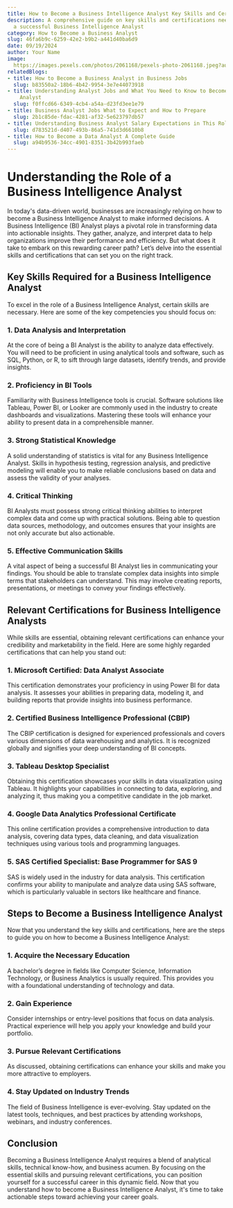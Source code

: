 ```yaml
---
title: How to Become a Business Intelligence Analyst Key Skills and Certifications
description: A comprehensive guide on key skills and certifications needed to become
  a successful Business Intelligence Analyst
category: How to Become a Business Analyst
slug: 46fa6b9c-6259-42e2-b9b2-a441d40ba6d9
date: 09/19/2024
author: Your Name
image: 
  https://images.pexels.com/photos/2061168/pexels-photo-2061168.jpeg?auto=compress&cs=tinysrgb&w=600
relatedBlogs:
- title: How to Become a Business Analyst in Business Jobs
  slug: b83550a2-18b6-4b42-9954-3e7e44073918
- title: Understanding Analyst Jobs and What You Need to Know to Become a Business
    Analyst
  slug: f0ffcd66-6349-4cb4-a54a-d23fd3ee1e79
- title: Business Analyst Jobs What to Expect and How to Prepare
  slug: 2b1c85de-fdac-4281-af32-5e623797db57
- title: Understanding Business Analyst Salary Expectations in This Role
  slug: d783521d-d407-493b-86a5-741d3d6610b8
- title: How to Become a Data Analyst A Complete Guide
  slug: a94b9536-34cc-4901-8351-3b42b993faeb
---
```


# Understanding the Role of a Business Intelligence Analyst

In today's data-driven world, businesses are increasingly relying on how to become a Business Intelligence Analyst to make informed decisions. A Business Intelligence (BI) Analyst plays a pivotal role in transforming data into actionable insights. They gather, analyze, and interpret data to help organizations improve their performance and efficiency. But what does it take to embark on this rewarding career path? Let’s delve into the essential skills and certifications that can set you on the right track.

## Key Skills Required for a Business Intelligence Analyst

To excel in the role of a Business Intelligence Analyst, certain skills are necessary. Here are some of the key competencies you should focus on:

### 1. Data Analysis and Interpretation

At the core of being a BI Analyst is the ability to analyze data effectively. You will need to be proficient in using analytical tools and software, such as SQL, Python, or R, to sift through large datasets, identify trends, and provide insights.

### 2. Proficiency in BI Tools

Familiarity with Business Intelligence tools is crucial. Software solutions like Tableau, Power BI, or Looker are commonly used in the industry to create dashboards and visualizations. Mastering these tools will enhance your ability to present data in a comprehensible manner.

### 3. Strong Statistical Knowledge

A solid understanding of statistics is vital for any Business Intelligence Analyst. Skills in hypothesis testing, regression analysis, and predictive modeling will enable you to make reliable conclusions based on data and assess the validity of your analyses.

### 4. Critical Thinking

BI Analysts must possess strong critical thinking abilities to interpret complex data and come up with practical solutions. Being able to question data sources, methodology, and outcomes ensures that your insights are not only accurate but also actionable.

### 5. Effective Communication Skills

A vital aspect of being a successful BI Analyst lies in communicating your findings. You should be able to translate complex data insights into simple terms that stakeholders can understand. This may involve creating reports, presentations, or meetings to convey your findings effectively.

## Relevant Certifications for Business Intelligence Analysts

While skills are essential, obtaining relevant certifications can enhance your credibility and marketability in the field. Here are some highly regarded certifications that can help you stand out:

### 1. Microsoft Certified: Data Analyst Associate

This certification demonstrates your proficiency in using Power BI for data analysis. It assesses your abilities in preparing data, modeling it, and building reports that provide insights into business performance.

### 2. Certified Business Intelligence Professional (CBIP)

The CBIP certification is designed for experienced professionals and covers various dimensions of data warehousing and analytics. It is recognized globally and signifies your deep understanding of BI concepts.

### 3. Tableau Desktop Specialist

Obtaining this certification showcases your skills in data visualization using Tableau. It highlights your capabilities in connecting to data, exploring, and analyzing it, thus making you a competitive candidate in the job market.

### 4. Google Data Analytics Professional Certificate

This online certification provides a comprehensive introduction to data analysis, covering data types, data cleaning, and data visualization techniques using various tools and programming languages.

### 5. SAS Certified Specialist: Base Programmer for SAS 9

SAS is widely used in the industry for data analysis. This certification confirms your ability to manipulate and analyze data using SAS software, which is particularly valuable in sectors like healthcare and finance.

## Steps to Become a Business Intelligence Analyst

Now that you understand the key skills and certifications, here are the steps to guide you on how to become a Business Intelligence Analyst:

### 1. Acquire the Necessary Education

A bachelor’s degree in fields like Computer Science, Information Technology, or Business Analytics is usually required. This provides you with a foundational understanding of technology and data.

### 2. Gain Experience

Consider internships or entry-level positions that focus on data analysis. Practical experience will help you apply your knowledge and build your portfolio.

### 3. Pursue Relevant Certifications

As discussed, obtaining certifications can enhance your skills and make you more attractive to employers.

### 4. Stay Updated on Industry Trends

The field of Business Intelligence is ever-evolving. Stay updated on the latest tools, techniques, and best practices by attending workshops, webinars, and industry conferences.

## Conclusion

Becoming a Business Intelligence Analyst requires a blend of analytical skills, technical know-how, and business acumen. By focusing on the essential skills and pursuing relevant certifications, you can position yourself for a successful career in this dynamic field. Now that you understand how to become a Business Intelligence Analyst, it's time to take actionable steps toward achieving your career goals.